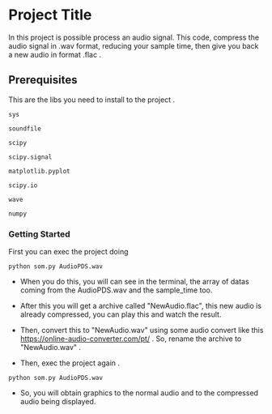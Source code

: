 # Project Title

In this project is possible process an audio signal. This code, compress the audio signal in .wav format, reducing your sample time, then give you back a new audio in format .flac . 

## Prerequisites

This are the libs you need to install to the project .

```
sys
```
```
soundfile
```
```
scipy
```
```
scipy.signal 
```
```
matplotlib.pyplot
```
```
scipy.io
```
```
wave
```
```
numpy
```

### Getting Started

First you can exec the project doing

```
python som.py AudioPDS.wav
```

- When you do this, you will can see in the terminal, the array of datas coming from the AudioPDS.wav and the sample_time too.

- After this you will get a archive called "NewAudio.flac", this new audio is already compressed, you can play this and watch the result.

- Then, convert this to  "NewAudio.wav" using some audio convert like this https://online-audio-converter.com/pt/ . So, rename the archive to "NewAudio.wav" .

- Then, exec the project again .

```
python som.py AudioPDS.wav
```

- So, you will obtain graphics to the normal audio and to the compressed audio being displayed. 





